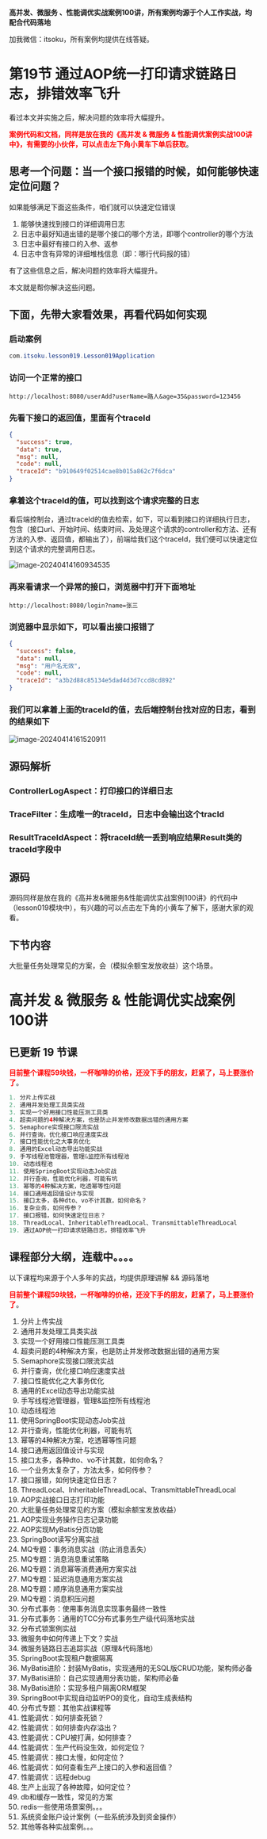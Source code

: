 **高并发、微服务 、性能调优实战案例100讲，所有案例均源于个人工作实战，均配合代码落地**

加我微信：itsoku，所有案例均提供在线答疑。



# 第19节 通过AOP统一打印请求链路日志，排错效率飞升

看过本文并实施之后，解决问题的效率将大幅提升。

<span style="color:red; font-weight:bold">案例代码和文档，同样是放在我的《高并发 & 微服务 & 性能调优案例实战100讲中》，有需要的小伙伴，可以点击左下角小黄车下单后获取</span>。



## 思考一个问题：当一个接口报错的时候，如何能够快速定位问题？

如果能够满足下面这些条件，咱们就可以快速定位错误

1. 能够快速找到接口的详细调用日志
2. 日志中最好知道出错的是哪个接口的哪个方法，即哪个controller的哪个方法
3. 日志中最好有接口的入参、返参
4. 日志中含有异常的详细堆栈信息（即：哪行代码报的错）

有了这些信息之后，解决问题的效率将大幅提升。

本文就是帮你解决这些问题。



## 下面，先带大家看效果，再看代码如何实现

### 启动案例

```java
com.itsoku.lesson019.Lesson019Application
```

### 访问一个正常的接口

```http
http://localhost:8080/userAdd?userName=路人&age=35&password=123456
```

### 先看下接口的返回值，里面有个traceId

```json
{
  "success": true,
  "data": true,
  "msg": null,
  "code": null,
  "traceId": "b910649f02514cae8b015a862c7f6dca"
}
```

### 拿着这个traceId的值，可以找到这个请求完整的日志

看后端控制台，通过traceId的值去检索，如下，可以看到接口的详细执行日志，包含（接口url、开始时间、结束时间、及处理这个请求的controller和方法、还有方法的入参、返回值，都输出了），前端给我们这个traceId，我们便可以快速定位到这个请求的完整调用日志。

![image-20240414160934535](img/image-20240414160934535.png)

### 再来看请求一个异常的接口，浏览器中打开下面地址

```http
http://localhost:8080/login?name=张三
```

### 浏览器中显示如下，可以看出接口报错了

```json
{
  "success": false,
  "data": null,
  "msg": "用户名无效",
  "code": null,
  "traceId": "a3b2d88c85134e5dad4d3d7ccd8cd892"
}
```

### 我们可以拿着上面的traceId的值，去后端控制台找对应的日志，看到的结果如下

![image-20240414161520911](img/image-20240414161520911.png)

## 源码解析

### ControllerLogAspect：打印接口的详细日志

### TraceFilter：生成唯一的traceId，日志中会输出这个tracId

### ResultTraceIdAspect：将traceId统一丢到响应结果Result类的traceId字段中



## 源码

源码同样是放在我的《高并发&微服务&性能调优实战案例100讲》的代码中（lesson019模块中），有兴趣的可以点击左下角的小黄车了解下，感谢大家的观看。



## 下节内容

大批量任务处理常见的方案，会（模拟余额宝发放收益）这个场景。



# 高并发 & 微服务 & 性能调优实战案例100讲

## 已更新 19 节课

<span style="font-weight:bold; color:red">目前整个课程59块钱，一杯咖啡的价格，还没下手的朋友，赶紧了，马上要涨价了</span>。

```java
1. 分片上传实战
2. 通用并发处理工具类实战
3. 实现一个好用接口性能压测工具类
4. 超卖问题的4种解决方案，也是防止并发修改数据出错的通用方案
5. Semaphore实现接口限流实战
6. 并行查询，优化接口响应速度实战
7. 接口性能优化之大事务优化
8. 通用的Excel动态导出功能实战
9. 手写线程池管理器，管理&监控所有线程池
10. 动态线程池
11. 使用SpringBoot实现动态Job实战
12. 并行查询，性能优化利器，可能有坑
13. 幂等的4种解决方案，吃透幂等性问题
14. 接口通用返回值设计与实现
15. 接口太多，各种dto、vo不计其数，如何命名？
16. 复杂业务，如何传参？
17. 接口报错，如何快速定位日志？
18. ThreadLocal、InheritableThreadLocal、TransmittableThreadLocal
19. 通过AOP统一打印请求链路日志，排错效率飞升
```



## 课程部分大纲，连载中。。。。

以下课程均来源于个人多年的实战，均提供原理讲解 && 源码落地

<span style="font-weight:bold; color:red">目前整个课程59块钱，一杯咖啡的价格，还没下手的朋友，赶紧了，马上要涨价了</span>。

1. 分片上传实战
2. 通用并发处理工具类实战
3. 实现一个好用接口性能压测工具类
4. 超卖问题的4种解决方案，也是防止并发修改数据出错的通用方案
5. Semaphore实现接口限流实战
6. 并行查询，优化接口响应速度实战
7. 接口性能优化之大事务优化
8. 通用的Excel动态导出功能实战
9. 手写线程池管理器，管理&监控所有线程池
10. 动态线程池
11. 使用SpringBoot实现动态Job实战
12. 并行查询，性能优化利器，可能有坑
13. 幂等的4种解决方案，吃透幂等性问题
14. 接口通用返回值设计与实现
15. 接口太多，各种dto、vo不计其数，如何命名？
16. 一个业务太复杂了，方法太多，如何传参？
17. 接口报错，如何快速定位日志？
18. ThreadLocal、InheritableThreadLocal、TransmittableThreadLocal
19. AOP实战接口日志打印功能
20. 大批量任务处理常见的方案（模拟余额宝发放收益）
21. AOP实现业务操作日志记录功能
22. AOP实现MyBatis分页功能
23. SpringBoot读写分离实战
24. MQ专题：事务消息实战（防止消息丢失）
25. MQ专题：消息消息重试策略
26. MQ专题：消息幂等消费通用方案实战
27. MQ专题：延迟消息通用方案实战
28. MQ专题：顺序消息通用方案实战
29. MQ专题：消息积压问题
30. 分布式事务：使用事务消息实现事务最终一致性
31. 分布式事务：通用的TCC分布式事务生产级代码落地实战
32. 分布式锁案例实战
33. 微服务中如何传递上下文？实战
34. 微服务链路日志追踪实战（原理&代码落地）
35. SpringBoot实现租户数据隔离
36. MyBatis进阶：封装MyBatis，实现通用的无SQL版CRUD功能，架构师必备
37. MyBatis进阶：自己实现通用分表功能，架构师必备
38. MyBatis进阶：实现多租户隔离ORM框架
39. SpringBoot中实现自动监听PO的变化，自动生成表结构
40. 分布式专题：其他实战课程等
41. 性能调优：如何排查死锁？
42. 性能调优：如何排查内存溢出？
43. 性能调优：CPU被打满，如何排查？
44. 性能调优：生产代码没生效，如何定位？
45. 性能调优：接口太慢，如何定位？
46. 性能调优：如何查看生产上接口的入参和返回值？
47. 性能调优：远程debug
48. 生产上出现了各种故障，如何定位？
49. db和缓存一致性，常见的方案
50. redis一些使用场景案例。。。
51. 系统资金账户设计案例（一些系统涉及到资金操作）
52. 其他等各种实战案例。。。

